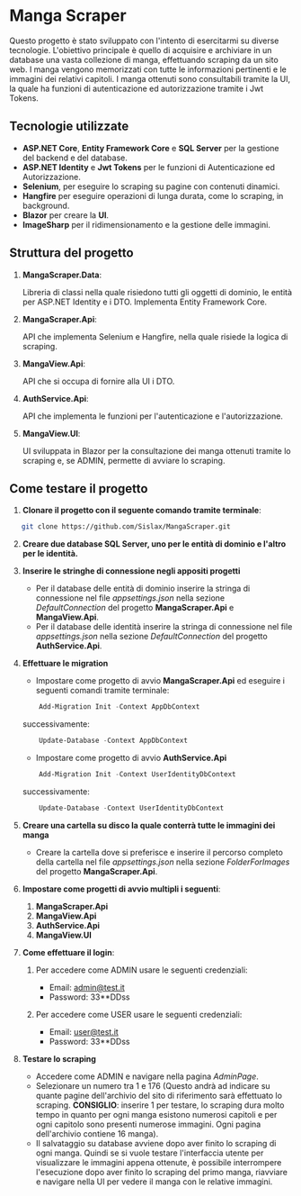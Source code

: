 # Manga Scraper

Questo progetto è stato sviluppato con l'intento di esercitarmi su diverse tecnologie. L'obiettivo principale è quello di acquisire e archiviare in un database una vasta collezione di manga, effettuando scraping da un sito web. I manga vengono memorizzati con tutte le informazioni pertinenti e le immagini dei relativi capitoli. I manga ottenuti sono consultabili tramite la UI, la quale ha funzioni di autenticazione ed autorizzazione tramite i Jwt Tokens.

## Tecnologie utilizzate

- **ASP.NET Core**, **Entity Framework Core** e **SQL Server** per la gestione del backend e del database.
- **ASP.NET Identity** e **Jwt Tokens** per le funzioni di Autenticazione ed Autorizzazione.
- **Selenium**, per eseguire lo scraping su pagine con contenuti dinamici.
- **Hangfire** per eseguire operazioni di lunga durata, come lo scraping, in background.
- **Blazor** per creare la **UI**.
- **ImageSharp** per il ridimensionamento e la gestione delle immagini.

## Struttura del progetto

1. **MangaScraper.Data**:

    Libreria di classi nella quale risiedono tutti gli oggetti di dominio, le entità per ASP.NET Identity e i DTO.
    Implementa Entity Framework Core.

2. **MangaScraper.Api**:

    API che implementa Selenium e Hangfire, nella quale risiede la logica di scraping.

3. **MangaView.Api**:

    API che si occupa di fornire alla UI i DTO.

4. **AuthService.Api**:

    API che implementa le funzioni per l'autenticazione e l'autorizzazione.

5. **MangaView.UI**:

    UI sviluppata in Blazor per la consultazione dei manga ottenuti tramite lo scraping e, se ADMIN, permette di avviare lo scraping.

## Come testare il progetto

1. **Clonare il progetto con il seguente comando tramite terminale**:

```bash
   git clone https://github.com/Sislax/MangaScraper.git
```

2. **Creare due database SQL Server, uno per le entità di dominio e l'altro per le identità.**

3. **Inserire le stringhe di connessione negli appositi progetti**
    - Per il database delle entità di dominio inserire la stringa di connessione nel file *appsettings.json* nella sezione *DefaultConnection* del progetto **MangaScraper.Api** e **MangaView.Api**.
    - Per il database delle identità inserire la stringa di connessione nel file *appsettings.json* nella sezione *DefaultConnection* del progetto **AuthService.Api**.

4. **Effettuare le migration**
    - Impostare come progetto di avvio **MangaScraper.Api** ed eseguire i seguenti comandi tramite terminale: 

    ```powershell
        Add-Migration Init -Context AppDbContext
    ```

    successivamente:

    ```powershell
        Update-Database -Context AppDbContext
    ```
    - Impostare come progetto di avvio **AuthService.Api**

    ```powershell
        Add-Migration Init -Context UserIdentityDbContext
    ```

    successivamente:

    ```powershell
        Update-Database -Context UserIdentityDbContext
    ```

5. **Creare una cartella su disco la quale conterrà tutte le immagini dei manga**
    - Creare la cartella dove si preferisce e inserire il percorso completo della cartella nel file *appsettings.json* nella sezione *FolderForImages* del progetto **MangaScraper.Api**.

6. **Impostare come progetti di avvio multipli i seguenti**:
    1. **MangaScraper.Api**
    2. **MangaView.Api**
    3. **AuthService.Api**
    4. **MangaView.UI**

7. **Come effettuare il login**:
    1. Per accedere come ADMIN usare le seguenti credenziali:
        - Email: admin@test.it
        - Password: 33**DDss

    2. Per accedere come USER usare le seguenti credenziali:
        - Email: user@test.it
        - Password: 33**DDss

8. **Testare lo scraping**
    - Accedere come ADMIN e navigare nella pagina *AdminPage*.
    - Selezionare un numero tra 1 e 176 (Questo andrà ad indicare su quante pagine dell'archivio del sito di riferimento sarà effettuato lo scraping. **CONSIGLIO**: inserire 1 per testare, lo scraping dura molto tempo in quanto per ogni manga esistono numerosi capitoli e per ogni capitolo sono presenti numerose immagini. Ogni pagina dell'archivio contiene 16 manga).
    - Il salvataggio su database avviene dopo aver finito lo scraping di ogni manga. Quindi se si vuole testare l'interfaccia utente per visualizzare le immagini appena ottenute, è possibile interrompere l'esecuzione dopo aver finito lo scraping del primo manga, riavviare e navigare nella UI per vedere il manga con le relative immagini.



